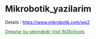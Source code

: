 # Mikrobotik_yazilarim

Details : https://www.mikrobotik.com/wp2
<html>
<head>
</head>

 <style>
a{ color : blue }
a[target=_blank]{ color : green}
</style>
<body>
<a href="https://www.mikrobotik.com/wp2" target="_blank" title="Mikrobotik sitesi">Detaylar bu sitemdedir </a>
 <a href="https://www.w3schools.com" target="_blank">Visit W3Schools</a>

</body>
</html>
